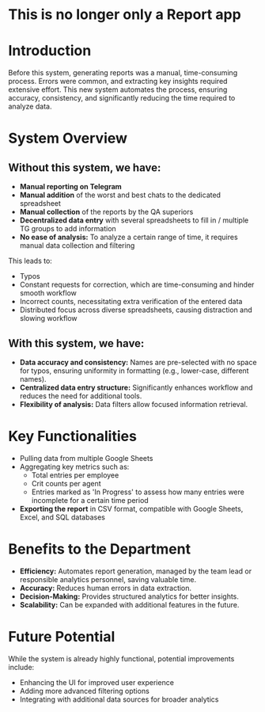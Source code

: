 # This is no longer only a Report app

# Introduction
Before this system, generating reports was a manual, time-consuming process. Errors were common, and extracting key insights required extensive effort. This new system automates the process, ensuring accuracy, consistency, and significantly reducing the time required to analyze data.

# System Overview

## Without this system, we have:
- **Manual reporting on Telegram**
- **Manual addition** of the worst and best chats to the dedicated spreadsheet
- **Manual collection** of the reports by the QA superiors
- **Decentralized data entry** with several spreadsheets to fill in / multiple TG groups to add information
- **No ease of analysis:** To analyze a certain range of time, it requires manual data collection and filtering

This leads to:
- Typos
- Constant requests for correction, which are time-consuming and hinder smooth workflow
- Incorrect counts, necessitating extra verification of the entered data
- Distributed focus across diverse spreadsheets, causing distraction and slowing workflow

## With this system, we have:
- **Data accuracy and consistency:** Names are pre-selected with no space for typos, ensuring uniformity in formatting (e.g., lower-case, different names).
- **Centralized data entry structure:** Significantly enhances workflow and reduces the need for additional tools.
- **Flexibility of analysis:** Data filters allow focused information retrieval.

# Key Functionalities
- Pulling data from multiple Google Sheets
- Aggregating key metrics such as:
  - Total entries per employee
  - Crit counts per agent
  - Entries marked as 'In Progress' to assess how many entries were incomplete for a certain time period
- **Exporting the report** in CSV format, compatible with Google Sheets, Excel, and SQL databases

# Benefits to the Department
- **Efficiency:** Automates report generation, managed by the team lead or responsible analytics personnel, saving valuable time.
- **Accuracy:** Reduces human errors in data extraction.
- **Decision-Making:** Provides structured analytics for better insights.
- **Scalability:** Can be expanded with additional features in the future.

# Future Potential
While the system is already highly functional, potential improvements include:
- Enhancing the UI for improved user experience
- Adding more advanced filtering options
- Integrating with additional data sources for broader analytics
